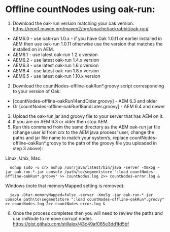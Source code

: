 # Offline countNodes using oak-run:

1. Download the oak-run version matching your oak version: https://repo1.maven.org/maven2/org/apache/jackrabbit/oak-run/
  * AEM6.0 - use oak-run 1.0.x - if you have Oak 1.0.11 or earlier installed in AEM then use oak-run 1.0.11 otherwise use the version that matches the installed on in AEM.
  * AEM6.1 - use latest oak-run 1.2.x version
  * AEM6.2 - use latest oak-run 1.4.x version
  * AEM6.3 - use latest oak-run 1.6.x version
  * AEM6.4 - use latest oak-run 1.8.x version
  * AEM6.5 - use latest oak-run 1.10.x version
2. Download the countNodes-offline-oakRun\*.groovy script corresponding to your version of Oak:
  * [countNodes-offline-oakRun14andOlder.groovy] - AEM 6.3 and older
  * Or [countNodes-offline-oakRun18andLater.groovy] - AEM 6.4 and newer
3. Upload the oak-run jar and groovy file to your server that has AEM on it.
4. If you are on AEM 6.3 or older then stop AEM.
5. Run this command from the same directory as the AEM oak-run jar file (change user id from crx to the AEM java process' user, change the paths and jar file name to match your system’s, replace countNodes-offline-oakRun\*.groovy to the path of the groovy file you uploaded in step 3 above): 
  
  Linux, Unix, Mac:
  ```
    nohup sudo -u crx nohup /usr/java/latest/bin/java -server -Xmx5g -jar oak-run-*.jar console /path/to/segmentstore ":load countNodes-offline-oakRun*.groovy" >> countNodes.log 2>> countNodes-error.log &
  ```
  Windows (note that memoryMapped setting is removed):
  ```
    java -Dtar.memoryMapped=false -server -Xmx5g -jar oak-run-*.jar console path\to\segmentstore ":load countNodes-offline-oakRun*.groovy" >> countNodes.log 2>> countNodes-error.log &
  ```
6. Once the process completes then you will need to review the paths and use rmNode to remove corrupt nodes https://gist.github.com/stillalex/43c49af065e3dd1fd5bf
